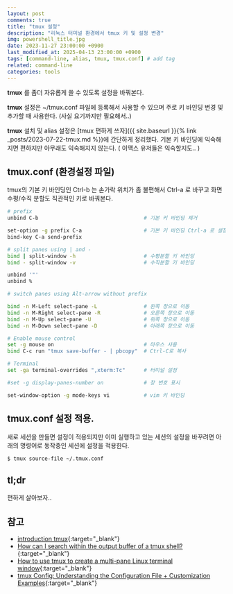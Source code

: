 ```yaml
---
layout: post
comments: true
title: "tmux 설정"
description: "리눅스 터미널 환경에서 tmux 키 및 설정 변경"
img: powershell_title.jpg
date: 2023-11-27 23:00:00 +0900
last_modified_at: 2025-04-13 23:00:00 +0900
tags: [command-line, alias, tmux, tmux.conf] # add tag
related: command-line
categories: tools
---
```


**tmux** 를 좀더 자유롭게 쓸 수 있도록 설정을 바꿔본다. 

**tmux** 설정은 ~/tmux.conf 파일에 등록해서 사용할 수 있으며 주로 키 바인딩 변경 및 추가할 때 사용한다. (사실 요기까지만 필요해서..)

<!--more-->

**tmux** 설치 및 alias 설정은 [tmux 편하게 쓰자]({{ site.baseurl }}{% link _posts/2023-07-22-tmux.md %})에 간단하게 정리했다. 기본 키 바인딩에 익숙해지면 편하지만 아무래도 익숙해지지 않는다. ( 이맥스 유저들은 익숙할지도.. )

## tmux.conf (환경설정 파일)

tmux의 기본 키 바인딩인 Ctrl-b 는 손가락 위치가 좀 불편해서 Ctrl-a 로 바꾸고 화면 수평/수직 분할도 직관적인 키로 바꿔본다. 


```bash
# prefix
unbind C-b                                  # 기본 키 바인딩 제거

set-option -g prefix C-a                    # 기본 키 바인딩 Ctrl-a 로 설정
bind-key C-a send-prefix

# split panes using | and -
bind | split-window -h                      # 수평분할 키 바인딩
bind - split-window -v                      # 수직분할 키 바인딩

unbind '"'
unbind %

# switch panes using Alt-arrow without prefix

bind -n M-Left select-pane -L               # 왼쪽 창으로 이동
bind -n M-Right select-pane -R              # 오른쪽 창으로 이동
bind -n M-Up select-pane -U                 # 위쪽 창으로 이동
bind -n M-Down select-pane -D               # 아래쪽 창으로 이동

# Enable mouse control
set -g mouse on                             # 마우스 사용
bind C-c run "tmux save-buffer - | pbcopy"  # Ctrl-C로 복사

# Terminal
set -ga terminal-overrides ",xterm:Tc"      # 터미널 설정

#set -g display-panes-number on             # 창 번호 표시

set-window-option -g mode-keys vi           # vim 키 바인딩
```

## tmux.conf 설정 적용.

새로 세션을 만들면 설정이 적용되지만 이미 실행하고 있는 세션의 설정을 바꾸려면 아래의 명령어로 동작중인 세션에 설정을 적용한다. 

```bash
$ tmux source-file ~/.tmux.conf
```

## tl;dr

편하게 살아보자.. 

## 참고

- [introduction tmux](https://www.redhat.com/sysadmin/introduction-tmux-linux){:target="_blank"}  
- [How can I search within the output buffer of a tmux shell?](https://superuser.com/questions/231002/how-can-i-search-within-the-output-buffer-of-a-tmux-shell){:target="_blank"}
- [How to use tmux to create a multi-pane Linux terminal window](https://www.networkworld.com/article/3545370/how-to-use-tmux-to-create-a-multi-pane-linux-terminal-window.html){:target="_blank"}  
- [tmux Config: Understanding the Configuration File + Customization Examples](https://www.hostinger.com/tutorials/tmux-config){:target="_blank"}
